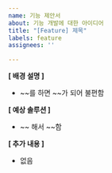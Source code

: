 ```yaml
---
name: 기능 제안서
about: 기능 개발에 대한 아이디어
title: "[Feature] 제목"
labels: feature
assignees: ''

---
```


**[ 배경 설명 ]**
 - ~~를 하면 ~~가 되어 불편함

**[ 예상 솔루션 ]**
 - ~~ 해서 ~~함

**[ 추가 내용 ]**
 - 없음
